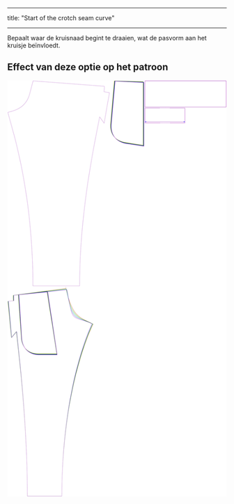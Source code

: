 - - -
title: "Start of the crotch seam curve"
- - -

Bepaalt waar de kruisnaad begint te draaien, wat de pasvorm aan het kruisje beïnvloedt.

## Effect van deze optie op het patroon

![Deze afbeelding toont het effect van deze optie door meerdere varianten die een andere waarde hebben voor deze optie te vervangen](paco_crotchseamcurvestart_sample.svg "Effect of this option on the pattern")
